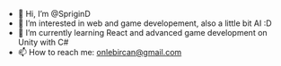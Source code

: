 - 👋 Hi, I’m @SpriginD
- 👀 I’m interested in web and game developement, also a little bit AI :D
- 🌱 I’m currently learning React and advanced game development on Unity with C#
- 📫 How to reach me: onlebircan@gmail.com

<!---
SpriginD/SpriginD is a ✨ special ✨ repository because its `README.md` (this file) appears on your GitHub profile.
You can click the Preview link to take a look at your changes.
--->
